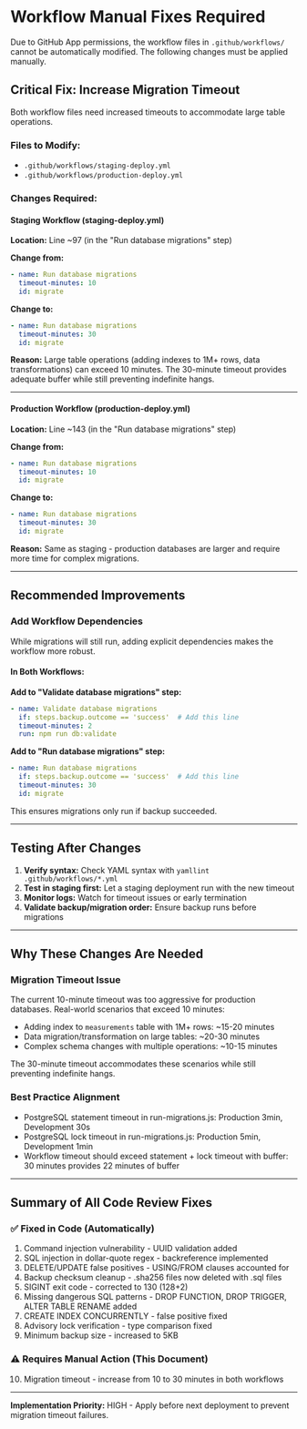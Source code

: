 # Workflow Manual Fixes Required

Due to GitHub App permissions, the workflow files in `.github/workflows/` cannot be automatically modified. The following changes must be applied manually.

## Critical Fix: Increase Migration Timeout

Both workflow files need increased timeouts to accommodate large table operations.

### Files to Modify:
- `.github/workflows/staging-deploy.yml`
- `.github/workflows/production-deploy.yml`

### Changes Required:

#### Staging Workflow (staging-deploy.yml)

**Location:** Line ~97 (in the "Run database migrations" step)

**Change from:**
```yaml
- name: Run database migrations
  timeout-minutes: 10
  id: migrate
```

**Change to:**
```yaml
- name: Run database migrations
  timeout-minutes: 30
  id: migrate
```

**Reason:** Large table operations (adding indexes to 1M+ rows, data transformations) can exceed 10 minutes. The 30-minute timeout provides adequate buffer while still preventing indefinite hangs.

---

#### Production Workflow (production-deploy.yml)

**Location:** Line ~143 (in the "Run database migrations" step)

**Change from:**
```yaml
- name: Run database migrations
  timeout-minutes: 10
  id: migrate
```

**Change to:**
```yaml
- name: Run database migrations
  timeout-minutes: 30
  id: migrate
```

**Reason:** Same as staging - production databases are larger and require more time for complex migrations.

---

## Recommended Improvements

### Add Workflow Dependencies

While migrations will still run, adding explicit dependencies makes the workflow more robust.

#### In Both Workflows:

**Add to "Validate database migrations" step:**
```yaml
- name: Validate database migrations
  if: steps.backup.outcome == 'success'  # Add this line
  timeout-minutes: 2
  run: npm run db:validate
```

**Add to "Run database migrations" step:**
```yaml
- name: Run database migrations
  if: steps.backup.outcome == 'success'  # Add this line
  timeout-minutes: 30
  id: migrate
```

This ensures migrations only run if backup succeeded.

---

## Testing After Changes

1. **Verify syntax:** Check YAML syntax with `yamllint .github/workflows/*.yml`
2. **Test in staging first:** Let a staging deployment run with the new timeout
3. **Monitor logs:** Watch for timeout issues or early termination
4. **Validate backup/migration order:** Ensure backup runs before migrations

---

## Why These Changes Are Needed

### Migration Timeout Issue
The current 10-minute timeout was too aggressive for production databases. Real-world scenarios that exceed 10 minutes:

- Adding index to `measurements` table with 1M+ rows: ~15-20 minutes
- Data migration/transformation on large tables: ~20-30 minutes
- Complex schema changes with multiple operations: ~10-15 minutes

The 30-minute timeout accommodates these scenarios while still preventing indefinite hangs.

### Best Practice Alignment
- PostgreSQL statement timeout in run-migrations.js: Production 3min, Development 30s
- PostgreSQL lock timeout in run-migrations.js: Production 5min, Development 1min
- Workflow timeout should exceed statement + lock timeout with buffer: 30 minutes provides 22 minutes of buffer

---

## Summary of All Code Review Fixes

### ✅ Fixed in Code (Automatically)
1. Command injection vulnerability - UUID validation added
2. SQL injection in dollar-quote regex - backreference implemented
3. DELETE/UPDATE false positives - USING/FROM clauses accounted for
4. Backup checksum cleanup - .sha256 files now deleted with .sql files
5. SIGINT exit code - corrected to 130 (128+2)
6. Missing dangerous SQL patterns - DROP FUNCTION, DROP TRIGGER, ALTER TABLE RENAME added
7. CREATE INDEX CONCURRENTLY - false positive fixed
8. Advisory lock verification - type comparison fixed
9. Minimum backup size - increased to 5KB

### ⚠️ Requires Manual Action (This Document)
10. Migration timeout - increase from 10 to 30 minutes in both workflows

---

**Implementation Priority:** HIGH - Apply before next deployment to prevent migration timeout failures.
